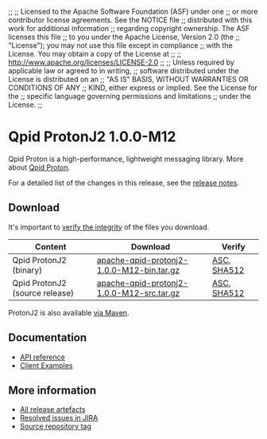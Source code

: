 ;;
;; Licensed to the Apache Software Foundation (ASF) under one
;; or more contributor license agreements.  See the NOTICE file
;; distributed with this work for additional information
;; regarding copyright ownership.  The ASF licenses this file
;; to you under the Apache License, Version 2.0 (the
;; "License"); you may not use this file except in compliance
;; with the License.  You may obtain a copy of the License at
;;
;;   http://www.apache.org/licenses/LICENSE-2.0
;;
;; Unless required by applicable law or agreed to in writing,
;; software distributed under the License is distributed on an
;; "AS IS" BASIS, WITHOUT WARRANTIES OR CONDITIONS OF ANY
;; KIND, either express or implied.  See the License for the
;; specific language governing permissions and limitations
;; under the License.
;;

# Qpid ProtonJ2 1.0.0-M12

Qpid Proton is a high-performance, lightweight messaging library. More
about [Qpid Proton]({{site_url}}/proton/index.html).

For a detailed list of the changes in this release, see the [release
notes](release-notes.html).

## Download

It's important to [verify the
integrity]({{site_url}}/download.html#verify-what-you-download) of
the files you download.

| Content | Download | Verify |
|---------|----------|--------|
| Qpid ProtonJ2 (binary) | [apache-qpid-protonj2-1.0.0-M12-bin.tar.gz](https://archive.apache.org/dist/qpid/protonj2/1.0.0-M12/apache-qpid-protonj2-1.0.0-M12-bin.tar.gz) | [ASC](https://archive.apache.org/dist/qpid/protonj2/1.0.0-M12/apache-qpid-protonj2-1.0.0-M12-bin.tar.gz.asc), [SHA512](https://archive.apache.org/dist/qpid/protonj2/1.0.0-M12/apache-qpid-protonj2-1.0.0-M12-bin.tar.gz.sha512) |
| Qpid ProtonJ2 (source release) | [apache-qpid-protonj2-1.0.0-M12-src.tar.gz](https://archive.apache.org/dist/qpid/protonj2/1.0.0-M12/apache-qpid-protonj2-1.0.0-M12-src.tar.gz) | [ASC](https://archive.apache.org/dist/qpid/protonj2/1.0.0-M12/apache-qpid-protonj2-1.0.0-M12-src.tar.gz.asc), [SHA512](https://archive.apache.org/dist/qpid/protonj2/1.0.0-M12/apache-qpid-protonj2-1.0.0-M12-src.tar.gz.sha512) |

ProtonJ2 is also available [via Maven]({{site_url}}/maven.html).

## Documentation


<div class="two-column" markdown="1">

 - [API reference](api/index.html)
 - [Client Examples](https://github.com/apache/qpid-protonj2/tree/1.0.0-M12/protonj2-client-examples)

</div>


## More information

 - [All release artefacts](https://archive.apache.org/dist/qpid/protonj2/1.0.0-M12)
 - [Resolved issues in JIRA](https://issues.apache.org/jira/issues/?jql=project+%3D+PROTON+AND+fixVersion+%3D+%27protonj2-1.0.0-M12%27+AND+resolution+%3D+%27fixed%27+ORDER+BY+priority+DESC)
 - [Source repository tag](https://gitbox.apache.org/repos/asf?p=qpid-protonj2.git;a=tag;h=1.0.0-M12)

<script type="text/javascript">
  _deferredFunctions.push(function() {
      if ("1.0.0-M12" === "{{current_protonj2_release}}") {
          _modifyCurrentReleaseLinks();
      }
  });
</script>